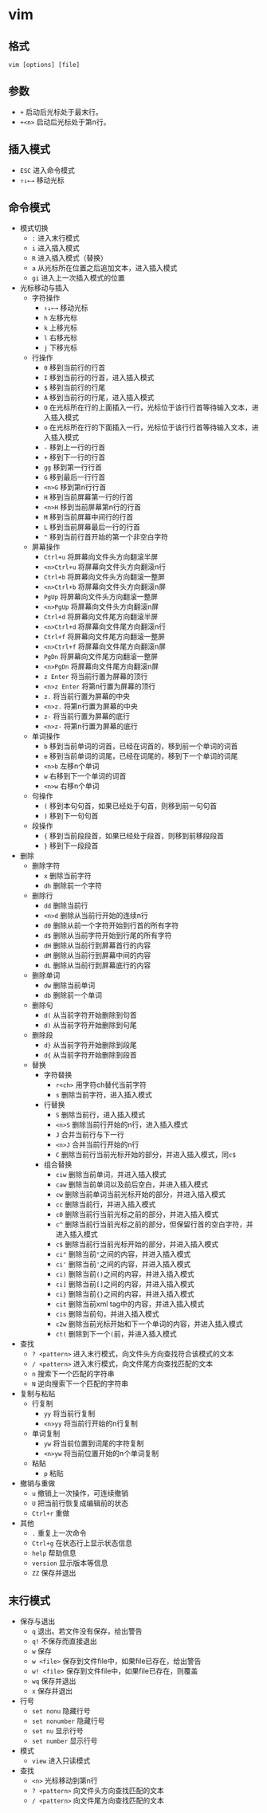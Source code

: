 # vim

## 格式
`vim [options] [file]`

## 参数
- `+` 启动后光标处于最末行。
- `+<n>` 启动后光标处于第n行。

## 插入模式
- `ESC` 进入命令模式
- `↑↓←→` 移动光标

## 命令模式
- 模式切换
    - `:`   进入末行模式
    - `i`   进入插入模式
    - `R`   进入插入模式（替换）
    - `a`   从光标所在位置之后追加文本，进入插入模式
    - `gi`  进入上一次插入模式的位置
- 光标移动与插入
    - 字符操作
        - `↑↓←→`    移动光标
        - `h`   左移光标
        - `k`   上移光标
        - `l`   右移光标
        - `j`   下移光标
    - 行操作
         - `0`   移到当前行的行首
         - `I`   移到当前行的行首，进入插入模式
         - `$`   移到当前行的行尾
         - `A`   移到当前行的行尾，进入插入模式
         - `O`   在光标所在行的上面插入一行，光标位于该行行首等待输入文本，进入插入模式
         - `o`   在光标所在行的下面插入一行，光标位于该行行首等待输入文本，进入插入模式
         - `-`   移到上一行的行首
         - `+`   移到下一行的行首
         - `gg` 移到第一行行首 
         - `G`   移到最后一行行首
         - `<n>G`   移到第n行行首
         - `H`   移到当前屏幕第一行的行首
         - `<n>H`   移到当前屏幕第n行的行首
         - `M`   移到当前屏幕中间行的行首
         - `L`   移到当前屏幕最后一行的行首
         - `^`   移到当前行首开始的第一个非空白字符
    - 屏幕操作
        - `Ctrl+u`   将屏幕向文件头方向翻滚半屏
        - `<n>Ctrl+u`   将屏幕向文件头方向翻滚n行
        - `Ctrl+b`   将屏幕向文件头方向翻滚一整屏
        - `<n>Ctrl+b`   将屏幕向文件头方向翻滚n屏
        - `PgUp`   将屏幕向文件头方向翻滚一整屏
        - `<n>PgUp`   将屏幕向文件头方向翻滚n屏
        - `Ctrl+d`   将屏幕向文件尾方向翻滚半屏
        - `<n>Ctrl+d`   将屏幕向文件尾方向翻滚n行
        - `Ctrl+f`   将屏幕向文件尾方向翻滚一整屏
        - `<n>Ctrl+f`   将屏幕向文件尾方向翻滚n屏
        - `PgDn`   将屏幕向文件尾方向翻滚一整屏
        - `<n>PgDn`   将屏幕向文件尾方向翻滚n屏
        - `z Enter`   将当前行置为屏幕的顶行
        - `<n>z Enter`   将第n行置为屏幕的顶行
        - `z.`   将当前行置为屏幕的中央
        - `<n>z.`   将第n行置为屏幕的中央
        - `z-`   将当前行置为屏幕的底行
        - `<n>z-`   将第n行置为屏幕的底行
    - 单词操作
        - `b`   移到当前单词的词首，已经在词首的，移到前一个单词的词首
        - `e`   移到当前单词的词尾，已经在词尾的，移到下一个单词的词尾
        - `<n>b`   左移n个单词
        - `w`   右移到下一个单词的词首
        - `<n>w`   右移n个单词
    - 句操作
        - `(`   移到本句句首，如果已经处于句首，则移到前一句句首
        - `)`   移到下一句句首
    - 段操作
        - `{`   移到当前段段首，如果已经处于段首，则移到前移段段首
        - `}`   移到下一段段首
- 删除
    - 删除字符
        - `x`   删除当前字符
        - `dh`   删除前一个字符
    - 删除行
        - `dd`   删除当前行
        - `<n>d`   删除从当前行开始的连续n行
        - `d0`   删除从前一个字符开始到行首的所有字符
        - `d$`   删除从当前字符开始到行尾的所有字符
        - `dH`   删除从当前行到屏幕首行的内容
        - `dM`   删除从当前行到屏幕中间的内容
        - `dL`   删除从当前行到屏幕底行的内容
    - 删除单词
        - `dw`   删除当前单词
        - `db`   删除前一个单词
    - 删除句
        - `d(`   从当前字符开始删除到句首
        - `d)`   从当前字符开始删除到句尾
    - 删除段
        - `d}`   从当前字符开始删除到段尾
        - `d{`   从当前字符开始删除到段首
    - 替换
        - 字符替换
            - `r<ch>`   用字符ch替代当前字符
            - `s`   删除当前字符，进入插入模式
        - 行替换
            - `S`   删除当前行，进入插入模式
            - `<n>S`   删除当前行开始的n行，进入插入模式
            - `J`   合并当前行与下一行
            - `<n>J`   合并当前行开始的n行
            - `C`  删除当前行当前光标开始的部分，并进入插入模式，同`c$`
        - 组合替换
            - `ciw` 删除当前单词，并进入插入模式
            - `caw` 删除当前单词以及前后空白，并进入插入模式
            - `cw`  删除当前单词当前光标开始的部分，并进入插入模式
            - `cc`  删除当前行，并进入插入模式
            - `c0`  删除当前行当前光标之前的部分，并进入插入模式
            - `c^`  删除当前行当前光标之前的部分，但保留行首的空白字符，并进入插入模式
            - `c$`  删除当前行当前光标开始的部分，并进入插入模式
            - `ci"` 删除当前`"`之间的内容，并进入插入模式
            - `ci'` 删除当前`'`之间的内容，并进入插入模式
            - `ci)` 删除当前`()`之间的内容，并进入插入模式
            - `ci]` 删除当前`[]`之间的内容，并进入插入模式
            - `ci}` 删除当前`{}`之间的内容，并进入插入模式
            - `cit` 删除当前xml tag中的内容，并进入插入模式
            - `cis` 删除当前句，并进入插入模式
            - `c2w` 删除当前光标开始和下一个单词的内容，并进入插入模式
            - `ct(` 删除到下一个`(`前，并进入插入模式
- 查找
    - `? <pattern>`   进入末行模式，向文件头方向查找符合该模式的文本
    - `/ <pattern>`   进入末行模式，向文件尾方向查找匹配的文本
    - `n`   搜索下一个匹配的字符串
    - `N`   逆向搜索下一个匹配的字符串
- 复制与粘贴
    - 行复制
        - `yy`   将当前行复制
        - `<n>yy`   将当前行开始的n行复制
    - 单词复制
        - `yw`   将当前位置到词尾的字符复制
        - `<n>yw`   将当前位置开始的n个单词复制
    - 粘贴
        - `p`   粘贴
- 撤销与重做
    - `u`   撤销上一次操作，可连续撤销
    - `U`   把当前行恢复成编辑前的状态
    - `Ctrl+r`   重做
- 其他
    - `.`   重复上一次命令
    - `Ctrl+g`   在状态行上显示状态信息
    - `help`   帮助信息
    - `version`   显示版本等信息
    - `ZZ`   保存并退出

## 末行模式
- 保存与退出
    - `q`   退出。若文件没有保存，给出警告
    - `q!`   不保存而直接退出
    - `w`   保存
    - `w <file>`   保存到文件file中，如果file已存在，给出警告
    - `w! <file>`   保存到文件file中，如果file已存在，则覆盖
    - `wq`   保存并退出
    - `x`   保存并退出
- 行号
    - `set nonu`   隐藏行号
    - `set nonumber`   隐藏行号
    - `set nu`   显示行号
    - `set number`   显示行号
- 模式
    - `view`   进入只读模式
- 查找
    - `<n>` 光标移动到第n行
    - `? <pattern>`   向文件头方向查找匹配的文本
    - `/ <pattern>`   向文件尾方向查找匹配的文本
